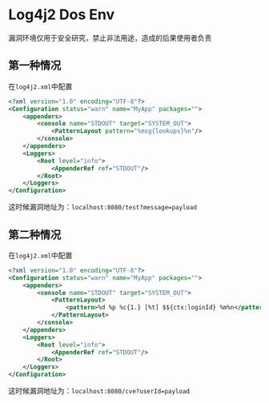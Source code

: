 # Log4j2 Dos Env

漏洞环境仅用于安全研究，禁止非法用途，造成的后果使用者负责

## 第一种情况

在`log4j2.xml`中配置
```xml
<?xml version="1.0" encoding="UTF-8"?>
<Configuration status="warn" name="MyApp" packages="">
    <appenders>
        <console name="STDOUT" target="SYSTEM_OUT">
            <PatternLayout pattern="%msg{lookups}%n"/>
        </console>
    </appenders>
    <Loggers>
        <Root level="info">
            <AppenderRef ref="STDOUT"/>
        </Root>
    </Loggers>
</Configuration>
```

这时候漏洞地址为：`localhost:8080/test?message=payload`

## 第二种情况

在`log4j2.xml`中配置
```xml
<?xml version="1.0" encoding="UTF-8"?>
<Configuration status="warn" name="MyApp" packages="">
    <appenders>
        <console name="STDOUT" target="SYSTEM_OUT">
            <PatternLayout>
                <pattern>%d %p %c{1.} [%t] $${ctx:loginId} %m%n</pattern>
            </PatternLayout>
        </console>
    </appenders>
    <Loggers>
        <Root level="info">
            <AppenderRef ref="STDOUT"/>
        </Root>
    </Loggers>
</Configuration>
```

这时候漏洞地址为：`localhost:8080/cve?userId=payload`
